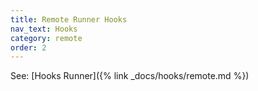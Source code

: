 ```yaml
---
title: Remote Runner Hooks
nav_text: Hooks
category: remote
order: 2
---
```


See: [Hooks Runner]({% link _docs/hooks/remote.md %})
